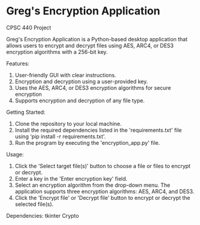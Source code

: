 # Greg's Encryption Application

CPSC 440 Project

Greg's Encryption Application is a Python-based desktop application that allows users to encrypt and decrypt files using AES, ARC4, or DES3 encryption algorithms with a 256-bit key.

Features: 
1. User-friendly GUI with clear instructions.
2. Encryption and decryption using a user-provided key.
3. Uses the AES, ARC4, or DES3 encryption algorithms for secure encryption
4. Supports encryption and decryption of any file type.

Getting Started: 
1. Clone the repository to your local machine.
2. Install the required dependencies listed in the 'requirements.txt' file using 'pip install -r requirements.txt'.
3. Run the program by executing the 'encryption_app.py' file.

Usage: 
1. Click the 'Select target file(s)' button to choose a file or files to encrypt or decrypt.
2. Enter a key in the 'Enter encryption key' field.
3. Select an encryption algorithm from the drop-down menu. The application supports three encryption algorithms: AES, ARC4, and DES3.
4. Click the 'Encrypt file' or 'Decrypt file' button to encrypt or decrypt the selected file(s).

Dependencies: 
tkinter
Crypto
